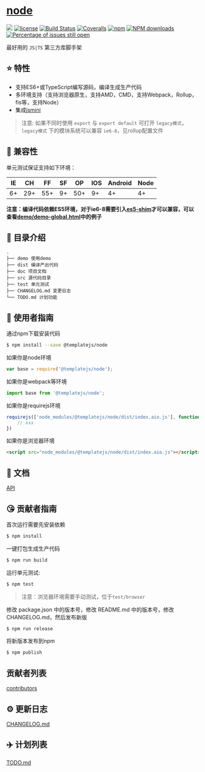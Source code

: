 # [node](https://github.com/yanhaijing/node)
[![](https://img.shields.io/badge/Powered%20by-jslib%20base-brightgreen.svg)](https://github.com/yanhaijing/jslib-base)
[![license](https://img.shields.io/badge/license-MIT-blue.svg)](https://github.com/yanhaijing/node/blob/master/LICENSE)
[![Build Status](https://travis-ci.org/yanhaijing/node.svg?branch=master)](https://travis-ci.org/yanhaijing/node)
[![Coveralls](https://img.shields.io/coveralls/yanhaijing/node.svg)](https://coveralls.io/github/yanhaijing/node)
[![npm](https://img.shields.io/badge/npm-0.1.0-orange.svg)](https://www.npmjs.com/package/@templatejs/node)
[![NPM downloads](http://img.shields.io/npm/dm/node.svg?style=flat-square)](http://www.npmtrends.com/@templatejs/node)
[![Percentage of issues still open](http://isitmaintained.com/badge/open/yanhaijing/node.svg)](http://isitmaintained.com/project/yanhaijing/node "Percentage of issues still open")

最好用的 `JS|TS` 第三方库脚手架

## :star: 特性

- 支持ES6+或TypeScript编写源码，编译生成生产代码
- 多环境支持（支持浏览器原生，支持AMD，CMD，支持Webpack，Rollup，fis等，支持Node）
- 集成[jsmini](https://github.com/jsmini)

> 注意: 如果不同时使用 `export` 与 `export default` 可打开 `legacy模式`，`legacy模式` 下的模块系统可以兼容 `ie6-8`，见rollup配置文件

## :pill: 兼容性
单元测试保证支持如下环境：

| IE   | CH   | FF   | SF   | OP   | IOS  | Android   | Node  |
| ---- | ---- | ---- | ---- | ---- | ---- | ---- | ----- |
| 6+   | 29+ | 55+  | 9+   | 50+  | 9+   | 4+   | 4+ |

**注意：编译代码依赖ES5环境，对于ie6-8需要引入[es5-shim](http://github.com/es-shims/es5-shim/)才可以兼容，可以查看[demo/demo-global.html](./demo/demo-global.html)中的例子**

## :open_file_folder: 目录介绍

```
.
├── demo 使用demo
├── dist 编译产出代码
├── doc 项目文档
├── src 源代码目录
├── test 单元测试
├── CHANGELOG.md 变更日志
└── TODO.md 计划功能
```

## :rocket: 使用者指南

通过npm下载安装代码

```bash
$ npm install --save @templatejs/node
```

如果你是node环境

```js
var base = require('@templatejs/node');
```

如果你是webpack等环境

```js
import base from '@templatejs/node';
```

如果你是requirejs环境

```js
requirejs(['node_modules/@templatejs/node/dist/index.aio.js'], function (base) {
    // xxx
})
```

如果你是浏览器环境

```html
<script src="node_modules/@templatejs/node/dist/index.aio.js"></script>
```

## :bookmark_tabs: 文档
[API](./doc/api.md)

## :kissing_heart: 贡献者指南
首次运行需要先安装依赖

```bash
$ npm install
```

一键打包生成生产代码

```bash
$ npm run build
```

运行单元测试:

```bash
$ npm test
```

> 注意：浏览器环境需要手动测试，位于`test/browser`

修改 package.json 中的版本号，修改 README.md 中的版本号，修改 CHANGELOG.md，然后发布新版

```bash
$ npm run release
```

将新版本发布到npm

```bash
$ npm publish
```

## 贡献者列表

[contributors](https://github.com/yanhaijing/node/graphs/contributors)

## :gear: 更新日志
[CHANGELOG.md](./CHANGELOG.md)

## :airplane: 计划列表
[TODO.md](./TODO.md)